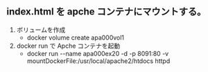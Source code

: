## index.html を apche コンテナにマウントする。

1. ボリュームを作成
   - docker volume create apa000vol1
2. docker run で Apche コンテナを起動
   - docker run --name apa000ex20 -d -p 8091:80 -v mountDockerFile:/usr/local/apache2/htdocs httpd
